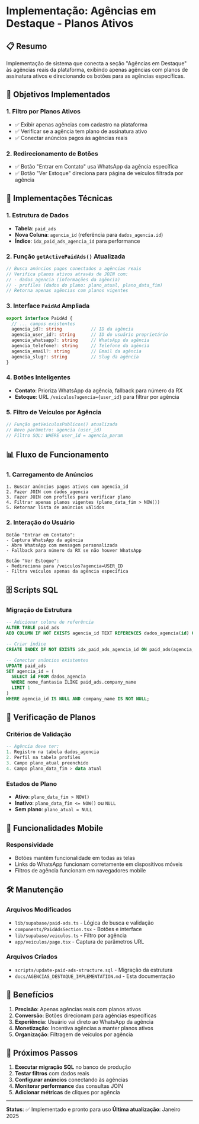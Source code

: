 # Implementação: Agências em Destaque - Planos Ativos

## 📋 Resumo
Implementação de sistema que conecta a seção "Agências em Destaque" às agências reais da plataforma, exibindo apenas agências com planos de assinatura ativos e direcionando os botões para as agências específicas.

## 🎯 Objetivos Implementados

### 1. **Filtro por Planos Ativos**
- ✅ Exibir apenas agências com cadastro na plataforma
- ✅ Verificar se a agência tem plano de assinatura ativo
- ✅ Conectar anúncios pagos às agências reais

### 2. **Redirecionamento de Botões**
- ✅ Botão "Entrar em Contato" usa WhatsApp da agência específica
- ✅ Botão "Ver Estoque" direciona para página de veículos filtrada por agência

## 🔧 Implementações Técnicas

### **1. Estrutura de Dados**
- **Tabela**: `paid_ads`
- **Nova Coluna**: `agencia_id` (referência para `dados_agencia.id`)
- **Índice**: `idx_paid_ads_agencia_id` para performance

### **2. Função `getActivePaidAds()` Atualizada**
```typescript
// Busca anúncios pagos conectados a agências reais
// Verifica planos ativos através de JOIN com:
// - dados_agencia (informações da agência)
// - profiles (dados do plano: plano_atual, plano_data_fim)
// Retorna apenas agências com planos vigentes
```

### **3. Interface `PaidAd` Ampliada**
```typescript
export interface PaidAd {
  // ... campos existentes
  agencia_id?: string           // ID da agência
  agencia_user_id?: string      // ID do usuário proprietário
  agencia_whatsapp?: string     // WhatsApp da agência
  agencia_telefone?: string     // Telefone da agência
  agencia_email?: string        // Email da agência
  agencia_slug?: string         // Slug da agência
}
```

### **4. Botões Inteligentes**
- **Contato**: Prioriza WhatsApp da agência, fallback para número da RX
- **Estoque**: URL `/veiculos?agencia={user_id}` para filtrar por agência

### **5. Filtro de Veículos por Agência**
```typescript
// Função getVeiculosPublicos() atualizada
// Novo parâmetro: agencia (user_id)
// Filtro SQL: WHERE user_id = agencia_param
```

## 📊 Fluxo de Funcionamento

### **1. Carregamento de Anúncios**
```
1. Buscar anúncios pagos ativos com agencia_id
2. Fazer JOIN com dados_agencia
3. Fazer JOIN com profiles para verificar plano
4. Filtrar apenas planos vigentes (plano_data_fim > NOW())
5. Retornar lista de anúncios válidos
```

### **2. Interação do Usuário**
```
Botão "Entrar em Contato":
- Captura WhatsApp da agência
- Abre WhatsApp com mensagem personalizada
- Fallback para número da RX se não houver WhatsApp

Botão "Ver Estoque":
- Redireciona para /veiculos?agencia=USER_ID
- Filtra veículos apenas da agência específica
```

## 🗄️ Scripts SQL

### **Migração de Estrutura**
```sql
-- Adicionar coluna de referência
ALTER TABLE paid_ads 
ADD COLUMN IF NOT EXISTS agencia_id TEXT REFERENCES dados_agencia(id) ON DELETE SET NULL;

-- Criar índice
CREATE INDEX IF NOT EXISTS idx_paid_ads_agencia_id ON paid_ads(agencia_id);

-- Conectar anúncios existentes
UPDATE paid_ads 
SET agencia_id = (
  SELECT id FROM dados_agencia 
  WHERE nome_fantasia ILIKE paid_ads.company_name 
  LIMIT 1
)
WHERE agencia_id IS NULL AND company_name IS NOT NULL;
```

## 🔄 Verificação de Planos

### **Critérios de Validação**
```sql
-- Agência deve ter:
1. Registro na tabela dados_agencia
2. Perfil na tabela profiles
3. Campo plano_atual preenchido
4. Campo plano_data_fim > data atual
```

### **Estados de Plano**
- **Ativo**: `plano_data_fim > NOW()`
- **Inativo**: `plano_data_fim <= NOW()` ou `NULL`
- **Sem plano**: `plano_atual = NULL`

## 📱 Funcionalidades Mobile

### **Responsividade**
- Botões mantêm funcionalidade em todas as telas
- Links do WhatsApp funcionam corretamente em dispositivos móveis
- Filtros de agência funcionam em navegadores mobile

## 🛠️ Manutenção

### **Arquivos Modificados**
- `lib/supabase/paid-ads.ts` - Lógica de busca e validação
- `components/PaidAdsSection.tsx` - Botões e interface
- `lib/supabase/veiculos.ts` - Filtro por agência
- `app/veiculos/page.tsx` - Captura de parâmetros URL

### **Arquivos Criados**
- `scripts/update-paid-ads-structure.sql` - Migração da estrutura
- `docs/AGENCIAS_DESTAQUE_IMPLEMENTATION.md` - Esta documentação

## 🎯 Benefícios

1. **Precisão**: Apenas agências reais com planos ativos
2. **Conversão**: Botões direcionam para agências específicas
3. **Experiência**: Usuário vai direto ao WhatsApp da agência
4. **Monetização**: Incentiva agências a manter planos ativos
5. **Organização**: Filtragem de veículos por agência

## 🚀 Próximos Passos

1. **Executar migração SQL** no banco de produção
2. **Testar filtros** com dados reais
3. **Configurar anúncios** conectando às agências
4. **Monitorar performance** das consultas JOIN
5. **Adicionar métricas** de cliques por agência

---

**Status**: ✅ Implementado e pronto para uso
**Última atualização**: Janeiro 2025 